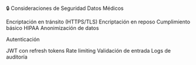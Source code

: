 🔒 Consideraciones de Seguridad
Datos Médicos

 Encriptación en tránsito (HTTPS/TLS)
 Encriptación en reposo
 Cumplimiento básico HIPAA
 Anonimización de datos

Autenticación

 JWT con refresh tokens
 Rate limiting
 Validación de entrada
 Logs de auditoría

